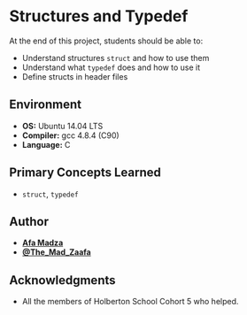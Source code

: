 # Structures and Typedef
At the end of this project, students should be able to:

* Understand structures ``struct`` and how to use them
* Understand what ``typedef`` does and how to use it
* Define structs in header files

## Environment

* __OS:__ Ubuntu 14.04 LTS
* __Compiler:__ gcc 4.8.4 (C90)
* __Language:__ C

## Primary Concepts Learned

* ``struct``, ``typedef``

## Author

* [**Afa Madza**](https://github.com/AfaMadza)
* [**@The_Mad_Zaafa**](https://twitter.com/The_Mad_Zaafa)

## Acknowledgments
* All the members of Holberton School Cohort 5 who helped.
